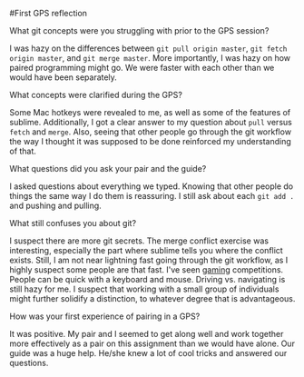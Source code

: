 #First GPS reflection

What git concepts were you struggling with prior to the GPS session?

I was hazy on the differences between `git pull origin master`, `git fetch origin master`, and `git merge master`.  More importantly, I was hazy on how paired programming might go.  We were faster with each other than we would have been separately.

What concepts were clarified during the GPS?

Some Mac hotkeys were revealed to me, as well as some of the features of sublime.  Additionally, I got a clear answer to my question about `pull` versus `fetch` and `merge`.  Also, seeing that other people go through the git workflow the way I thought it was supposed to be done reinforced my understanding of that.

What questions did you ask your pair and the guide?

I asked questions about everything we typed.  Knowing that other people do things the same way I do them is reassuring.  I still ask about each `git add .` and pushing and pulling.

What still confuses you about git?

I suspect there are more git secrets.  The merge conflict exercise was interesting, especially the part where sublime tells you where the conflict exists.  Still, I am not near lightning fast going through the git workflow, as I highly suspect some people are that fast.  I've seen [gaming](https://www.youtube.com/watch?v=DlIkzgTQ4W0) competitions.  People can be quick with a keyboard and mouse.  Driving vs. navigating is still hazy for me.  I suspect that working with a small group of individuals might further solidify a distinction, to whatever degree that is advantageous.

How was your first experience of pairing in a GPS?

It was positive.  My pair and I seemed to get along well and work together more effectively as a pair on this assignment than we would have alone.  Our guide was a huge help.  He/she knew a lot of cool tricks and answered our questions.